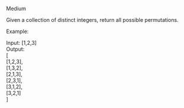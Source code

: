 Medium

Given a collection of distinct integers, return all possible permutations.

Example:

Input: [1,2,3]  
Output:  
[  
  [1,2,3],  
  [1,3,2],  
  [2,1,3],  
  [2,3,1],  
  [3,1,2],  
  [3,2,1]  
]
